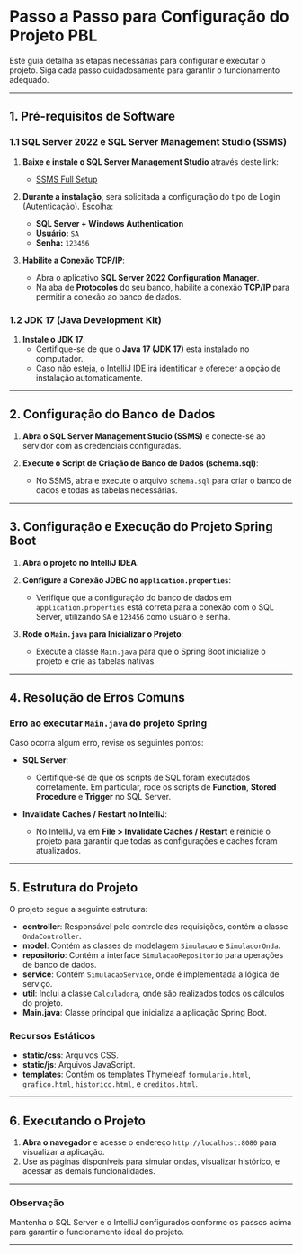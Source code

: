 # Passo a Passo para Configuração do Projeto PBL

Este guia detalha as etapas necessárias para configurar e executar o projeto. Siga cada passo cuidadosamente para garantir o funcionamento adequado.

---

## 1. Pré-requisitos de Software

### 1.1 SQL Server 2022 e SQL Server Management Studio (SSMS)

1. **Baixe e instale o SQL Server Management Studio** através deste link:
    - [SSMS Full Setup](https://aka.ms/ssmsfullsetup)
2. **Durante a instalação**, será solicitada a configuração do tipo de Login (Autenticação). Escolha:
    - **SQL Server + Windows Authentication**
    - **Usuário:** `SA`
    - **Senha:** `123456`

3. **Habilite a Conexão TCP/IP**:
    - Abra o aplicativo **SQL Server 2022 Configuration Manager**.
    - Na aba de **Protocolos** do seu banco, habilite a conexão **TCP/IP** para permitir a conexão ao banco de dados.

### 1.2 JDK 17 (Java Development Kit)

1. **Instale o JDK 17**:
    - Certifique-se de que o **Java 17 (JDK 17)** está instalado no computador.
    - Caso não esteja, o IntelliJ IDE irá identificar e oferecer a opção de instalação automaticamente.

---

## 2. Configuração do Banco de Dados

1. **Abra o SQL Server Management Studio (SSMS)** e conecte-se ao servidor com as credenciais configuradas.

2. **Execute o Script de Criação de Banco de Dados (schema.sql)**:
    - No SSMS, abra e execute o arquivo `schema.sql` para criar o banco de dados e todas as tabelas necessárias.

---

## 3. Configuração e Execução do Projeto Spring Boot

1. **Abra o projeto no IntelliJ IDEA**.

2. **Configure a Conexão JDBC no `application.properties`**:
    - Verifique que a configuração do banco de dados em `application.properties` está correta para a conexão com o SQL Server, utilizando `SA` e `123456` como usuário e senha.

3. **Rode o `Main.java` para Inicializar o Projeto**:
    - Execute a classe `Main.java` para que o Spring Boot inicialize o projeto e crie as tabelas nativas.

---

## 4. Resolução de Erros Comuns

### Erro ao executar `Main.java` do projeto Spring
Caso ocorra algum erro, revise os seguintes pontos:

- **SQL Server**:
    - Certifique-se de que os scripts de SQL foram executados corretamente. Em particular, rode os scripts de **Function**, **Stored Procedure** e **Trigger** no SQL Server.

- **Invalidate Caches / Restart no IntelliJ**:
    - No IntelliJ, vá em **File > Invalidate Caches / Restart** e reinicie o projeto para garantir que todas as configurações e caches foram atualizados.

---

## 5. Estrutura do Projeto

O projeto segue a seguinte estrutura:

- **controller**: Responsável pelo controle das requisições, contém a classe `OndaController`.
- **model**: Contém as classes de modelagem `Simulacao` e `SimuladorOnda`.
- **repositorio**: Contém a interface `SimulacaoRepositorio` para operações de banco de dados.
- **service**: Contém `SimulacaoService`, onde é implementada a lógica de serviço.
- **util**: Inclui a classe `Calculadora`, onde são realizados todos os cálculos do projeto.
- **Main.java**: Classe principal que inicializa a aplicação Spring Boot.

### Recursos Estáticos
- **static/css**: Arquivos CSS.
- **static/js**: Arquivos JavaScript.
- **templates**: Contém os templates Thymeleaf `formulario.html`, `grafico.html`, `historico.html`, e `creditos.html`.

---

## 6. Executando o Projeto

1. **Abra o navegador** e acesse o endereço `http://localhost:8080` para visualizar a aplicação.
2. Use as páginas disponíveis para simular ondas, visualizar histórico, e acessar as demais funcionalidades.

---

### Observação
Mantenha o SQL Server e o IntelliJ configurados conforme os passos acima para garantir o funcionamento ideal do projeto.

---
